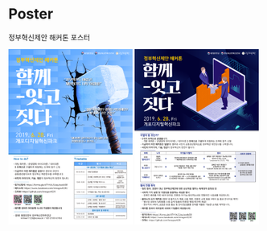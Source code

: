 # Poster

정부혁신제안 해커톤 포스터

<img src="./image/poster_1.png" width="49%"></img>
<img src="./image/poster_2.png" width="49%"></img>